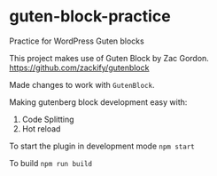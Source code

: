 # guten-block-practice
Practice for WordPress Guten blocks

This project makes use of Guten Block by Zac Gordon.
https://github.com/zackify/gutenblock

Made changes to work with `GutenBlock`.

Making gutenberg block development easy with:
1. Code Splitting
2. Hot reload

To start the plugin in development mode
`npm start`

To build
`npm run build`